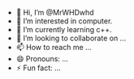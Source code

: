 - 👋 Hi, I’m @MrWHDwhd
- 👀 I’m interested in computer.
- 🌱 I’m currently learning c++.
- 💞️ I’m looking to collaborate on ...
- 📫 How to reach me ...
- 😄 Pronouns: ...
- ⚡ Fun fact: ...

<!---
MrWHDwhd/MrWHDwhd is a ✨ special ✨ repository because its `README.md` (this file) appears on your GitHub profile.
You can click the Preview link to take a look at your changes.
--->
